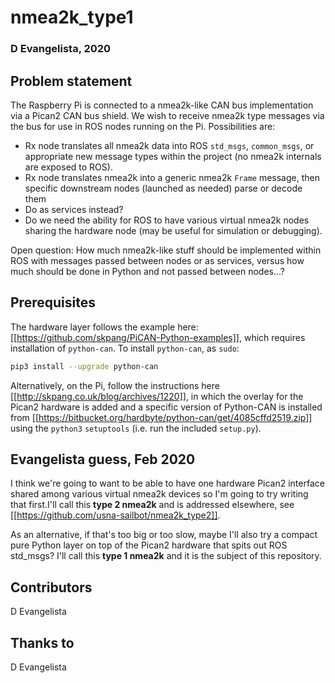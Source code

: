 # nmea2k_type1
### D Evangelista, 2020

## Problem statement
The Raspberry Pi is connected to a nmea2k-like CAN bus implementation via a
Pican2 CAN bus shield. We wish to receive nmea2k type messages via the bus
for use in ROS nodes running on the Pi. Possibilities are:
* Rx node translates all nmea2k data into ROS `std_msgs`, `common_msgs`, or appropriate new message types within the project (no nmea2k internals are exposed to ROS).
* Rx node translates nmea2k into a generic nmea2k `Frame` message, then specific downstream nodes (launched as needed) parse or decode them
* Do as services instead? 
* Do we need the ability for ROS to have various virtual nmea2k nodes sharing the hardware node (may be useful for simulation or debugging). 

Open question: How much nmea2k-like stuff should be implemented within ROS with messages passed between nodes or as services, versus how much should be done in Python and not passed between nodes...? 

## Prerequisites
The hardware layer follows the example here: [[https://github.com/skpang/PiCAN-Python-examples]], which requires installation of `python-can`. To install `python-can`, as `sudo`:
```bash
pip3 install --upgrade python-can
```

Alternatively, on the Pi, follow the instructions here [[http://skpang.co.uk/blog/archives/1220]], in which the overlay for the Pican2 hardware is added and a specific version of Python-CAN is installed from [[https://bitbucket.org/hardbyte/python-can/get/4085cffd2519.zip]] using the `python3` `setuptools` (i.e. run the included `setup.py`). 

## Evangelista guess, Feb 2020
I think we're going to want to be able to have one hardware Pican2 interface shared among various virtual nmea2k devices so I'm going to try writing that first.I'll call this **type 2 nmea2k** and is addressed elsewhere, see [[https://github.com/usna-sailbot/nmea2k_type2]].

As an alternative, if that's too big or too slow, maybe I'll also try a compact pure Python layer on top of the Pican2 hardware that spits out ROS std_msgs? I'll call this **type 1 nmea2k** and it is the subject of this repository. 

## Contributors
D Evangelista

## Thanks to
D Evangelista
